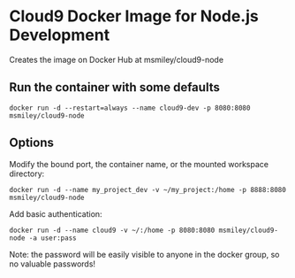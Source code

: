 # Cloud9 Docker Image for Node.js Development

Creates the image on Docker Hub at msmiley/cloud9-node

## Run the container with some defaults

```
docker run -d --restart=always --name cloud9-dev -p 8080:8080 msmiley/cloud9-node
```

## Options

Modify the bound port, the container name, or the mounted workspace directory:

```
docker run -d --name my_project_dev -v ~/my_project:/home -p 8888:8080 msmiley/cloud9-node
```

Add basic authentication:

```
docker run -d --name cloud9 -v ~/:/home -p 8080:8080 msmiley/cloud9-node -a user:pass
```

Note: the password will be easily visible to anyone in the docker group, so no valuable passwords!

